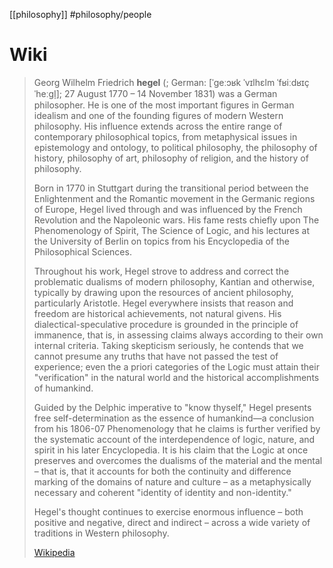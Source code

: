 [[philosophy]]
#philosophy/people

# Wiki

> Georg Wilhelm Friedrich **hegel** (; German: [ˈɡeːɔʁk ˈvɪlhɛlm ˈfʁiːdʁɪç ˈheːɡl̩]; 27 August 1770 – 14 November 1831) was a German philosopher. He is one of the most important figures in German idealism and one of the founding figures of modern Western philosophy. His influence extends across the entire range of contemporary philosophical topics, from metaphysical issues in epistemology and ontology, to political philosophy, the philosophy of history, philosophy of art, philosophy of religion, and the history of philosophy.
>
> Born in 1770 in Stuttgart during the transitional period between the Enlightenment and the Romantic movement in the Germanic regions of Europe, Hegel lived through and was influenced by the French Revolution and the Napoleonic wars. His fame rests chiefly upon The Phenomenology of Spirit, The Science of Logic, and his lectures at the University of Berlin on topics from his Encyclopedia of the Philosophical Sciences.
>
> Throughout his work, Hegel strove to address and correct the problematic dualisms of modern philosophy, Kantian and otherwise, typically by drawing upon the resources of ancient philosophy, particularly Aristotle. Hegel everywhere insists that reason and freedom are historical achievements, not natural givens. His dialectical-speculative procedure is grounded in the principle of immanence, that is, in assessing claims always according to their own internal criteria. Taking skepticism seriously, he contends that we cannot presume any truths that have not passed the test of experience; even the a priori categories of the Logic must attain their "verification" in the natural world and the historical accomplishments of humankind.
>
> Guided by the Delphic imperative to "know thyself," Hegel presents free self-determination as the essence of humankind—a conclusion from his 1806-07 Phenomenology that he claims is further verified by the systematic account of the interdependence of logic, nature, and spirit in his later Encyclopedia. It is his claim that the Logic at once preserves and overcomes the dualisms of the material and the mental – that is, that it accounts for both the continuity and difference marking of the domains of nature and culture – as a metaphysically necessary and coherent "identity of identity and non-identity."
>
> Hegel's thought continues to exercise enormous influence – both positive and negative, direct and indirect – across a wide variety of traditions in Western philosophy.
>
> [Wikipedia](https://en.wikipedia.org/wiki/Georg%20Wilhelm%20Friedrich%20Hegel)



